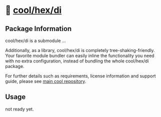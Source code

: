 # 🧱 [cool/hex/di](https://github.com/eser/cool/tree/dev/hex/di)

## Package Information

cool/hex/di is a submodule ...

Additionally, as a library, cool/hex/di is completely tree-shaking-friendly.
Your favorite module bundler can easily inline the functionality you need with
no extra configuration, instead of bundling the whole cool/hex/di package.

For further details such as requirements, license information and support guide,
please see [main cool repository](https://github.com/eser/cool).

## Usage

not ready yet.
